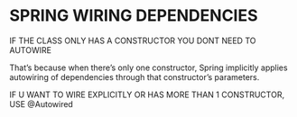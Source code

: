 # SPRING WIRING DEPENDENCIES

IF THE CLASS ONLY HAS A CONSTRUCTOR YOU DONT NEED TO AUTOWIRE

That’s because when there’s only one constructor, Spring implicitly applies
autowiring of dependencies through that constructor’s parameters.

IF U WANT TO WIRE EXPLICITLY OR HAS MORE THAN 1 CONSTRUCTOR, USE @Autowired